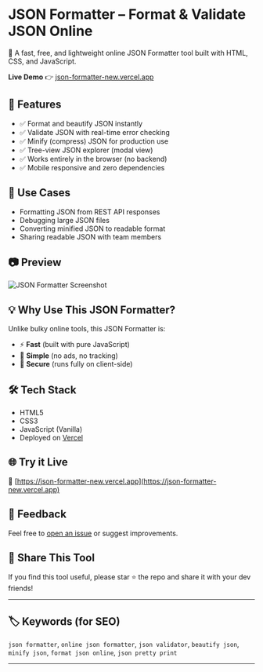# JSON Formatter – Format & Validate JSON Online

🚀 A fast, free, and lightweight online JSON Formatter tool built with HTML, CSS, and JavaScript.

**Live Demo** 👉 [json-formatter-new.vercel.app](https://json-formatter-new.vercel.app)

## 🔧 Features

- ✅ Format and beautify JSON instantly
- ✅ Validate JSON with real-time error checking
- ✅ Minify (compress) JSON for production use
- ✅ Tree-view JSON explorer (modal view)
- ✅ Works entirely in the browser (no backend)
- ✅ Mobile responsive and zero dependencies

## 📌 Use Cases

- Formatting JSON from REST API responses
- Debugging large JSON files
- Converting minified JSON to readable format
- Sharing readable JSON with team members

## 📷 Preview

![JSON Formatter Screenshot](./screenshot.png) <!-- Add screenshot if you have -->

## 💡 Why Use This JSON Formatter?

Unlike bulky online tools, this JSON Formatter is:
- ⚡ **Fast** (built with pure JavaScript)
- 🧠 **Simple** (no ads, no tracking)
- 🔐 **Secure** (runs fully on client-side)

## 🛠️ Tech Stack

- HTML5
- CSS3
- JavaScript (Vanilla)
- Deployed on [Vercel](https://vercel.com)

## 🌐 Try it Live

🔗 [https://json-formatter-new.vercel.app](https://json-formatter-new.vercel.app)

## 💬 Feedback

Feel free to [open an issue](https://github.com/ak4631/json-formatter/issues) or suggest improvements.

## 📣 Share This Tool

If you find this tool useful, please star ⭐ the repo and share it with your dev friends!

---

## 🏷️ Keywords (for SEO)

`json formatter`, `online json formatter`, `json validator`, `beautify json`, `minify json`, `format json online`, `json pretty print`

---

